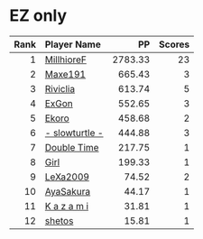 # EZ only
| Rank | Player Name |  PP  | Scores |
| ----:|:----------- | ----:| ------:|
| 1 | [MillhioreF](https://osu.ppy.sh/u/941094) | 2783.33 | 23 |
| 2 | [Maxe191](https://osu.ppy.sh/u/2184751) | 665.43 | 3 |
| 3 | [Riviclia](https://osu.ppy.sh/u/1616533) | 613.74 | 5 |
| 4 | [ExGon](https://osu.ppy.sh/u/214187) | 552.65 | 3 |
| 5 | [Ekoro](https://osu.ppy.sh/u/284905) | 458.68 | 2 |
| 6 | [- slowturtle -](https://osu.ppy.sh/u/2198995) | 444.88 | 3 |
| 7 | [Double Time](https://osu.ppy.sh/u/5680885) | 217.75 | 1 |
| 8 | [Girl](https://osu.ppy.sh/u/2813864) | 199.33 | 1 |
| 9 | [LeXa2009](https://osu.ppy.sh/u/190469) | 74.52 | 2 |
| 10 | [AyaSakura](https://osu.ppy.sh/u/5010647) | 44.17 | 1 |
| 11 | [K a z a m i](https://osu.ppy.sh/u/1156457) | 31.81 | 1 |
| 12 | [shetos](https://osu.ppy.sh/u/3645031) | 15.81 | 1 |
